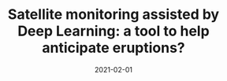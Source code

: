 ---
type: invited keynote
highlight: True
authors: ['Sébastien Valade']
title: "Satellite monitoring assisted by Deep Learning: a tool to help anticipate eruptions?"
event: Workshop Novel Instrumentation to Anticipate Volcanic Eruptions
event_url: https://sites.google.com/view/novelvolcanoinstr/home?authuser=0
location: Lamont-Doherty Earth Observatory, Columbia University
address:
  city: online
  country: United States
date: 2021-02-01
date_end: 2021-02-02
all_day: True
---